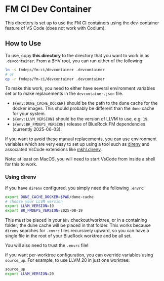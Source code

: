 # FM CI Dev Container

This directory is set up to use the FM CI containers using the dev-container
feature of VS Code (does not work with Codium).

## How to Use

To use, copy **this directory** to the directory that you want to work in as
`.devcontainer`. From a BHV root, you can run either of the following:

```sh
ln -s fmdeps/fm-ci/devcontainer .devcontainer
# or
cp -r fmdeps/fm-ci/devcontainer .devcontainer
```

To make this work, you need to either have several environment variables set or to
make replacements in the `devcontainer.json` file.

- `${env:DUNE_CACHE_DOCKER}` should be the path to the dune cache for the docker
  images. This should probably be different than the `dune` cache for your
  system.
- `${env:LLVM_VERSION}` should be the version of LLVM to use, e.g. `19`.
- `${env:BR_FMDEPS_VERSION}` release of BlueRock FM dependencies (currently 2025-06-03).


If you want to avoid these manual replacements, you can use environment
variables which are very easy to set up using a tool such as
[direnv](https://direnv.net/) and associated VsCode extensions like
[mkhl.direnv](https://marketplace.visualstudio.com/items?itemName=mkhl.direnv).

Note: at least on MacOS, you will need to start VsCode from inside a shell for
this to work.

### Using direnv

If you have `direnv` configured, you simply need the following `.envrc`:

```sh
export DUNE_CACHE_DOCKER=$PWD/dune-cache
# choose your LLVM version
export LLVM_VERSION=19
export BR_FMDEPS_VERSION=2025-08-19
```

This must be placed in your `bhv` checkout/worktree, or in a containing folder;
the dune cache will be placed in that folder.
This works because `direnv` searches for `.envrc` files recursively upward, so
you can have a single file in the root of your BlueRock worktree and be all set.

You will also need to trust the `.envrc` file!

If you want per-worktree configuration, you can override variables using
`source_up`. For example, to use LLVM 20 in just one worktree:
```sh
source_up
export LLVM_VERSION=20
```

